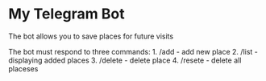 # My Telegram Bot

The bot allows you to save places for future visits

The bot must respond to three commands:
    1. /add - add new place
    2. /list - displaying added places
    3. /delete - delete place
    4. /resete - delete all placeses

